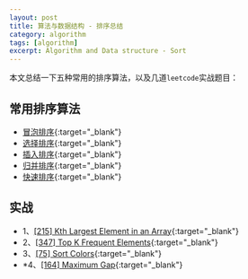 ```yaml
---
layout: post
title: 算法与数据结构 - 排序总结
category: algorithm
tags: [algorithm]
excerpt: Algorithm and Data structure - Sort
---
```



本文总结一下五种常用的排序算法，以及几道`leetcode`实战题目：  


## 常用排序算法  

- [冒泡排序](http://yaoyichen.cn/algorithm/2020/05/16/sort-bubble.html){:target="_blank"}  
- [选择排序](http://yaoyichen.cn/algorithm/2020/05/16/sort-selection.html){:target="_blank"}  
- [插入排序](http://yaoyichen.cn/algorithm/2020/05/16/sort-insertion.html){:target="_blank"}  
- [归并排序](http://yaoyichen.cn/algorithm/2020/05/16/sort-merge.html){:target="_blank"}  
- [快速排序](http://yaoyichen.cn/algorithm/2020/05/16/sort-quick.html){:target="_blank"}  

## 实战  

- 1、[[215] Kth Largest Element in an Array](http://yaoyichen.cn/algorithm/2020/05/17/leetcode-215.html){:target="_blank"}  
- 2、[[347] Top K Frequent Elements](http://yaoyichen.cn/algorithm/2020/05/17/leetcode-347.html){:target="_blank"}  
- 3、[[75] Sort Colors](http://yaoyichen.cn/algorithm/2020/04/27/leetcode-75.html){:target="_blank"}  
- *4、[[164] Maximum Gap](http://yaoyichen.cn/algorithm/2020/07/03/leetcode-164.html){:target="_blank"}  


